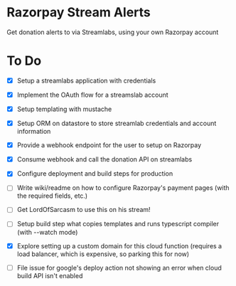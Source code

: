 # Razorpay Stream Alerts

Get donation alerts to via Streamlabs, using your own Razorpay account



# To Do
- [x] Setup a streamlabs application with credentials
- [x] Implement the OAuth flow for a streamslab account
- [x] Setup templating with mustache
- [x] Setup ORM on datastore to store streamlab credentials and account information
- [x] Provide a webhook endpoint for the user to setup on Razorpay
- [x] Consume webhook and call the donation API on streamlabs
- [x] Configure deployment and build steps for production
- [ ] Write wiki/readme on how to configure Razorpay's payment pages (with the required fields, etc.)
- [ ] Get LordOfSarcasm to use this on his stream!
- [ ] Setup build step what copies templates and runs typescript compiler (with --watch mode)
- [x] Explore setting up a custom domain for this cloud function (requires a load balancer, which is expensive, so parking this for now)
- [ ] File issue for google's deploy action not showing an error when cloud build API isn't enabled

